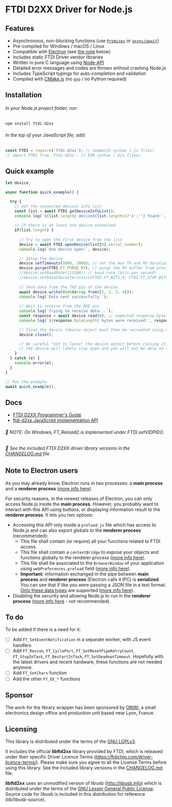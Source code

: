 # FTDI D2XX Driver for Node.js

## Features
- Asynchronous, non-blocking functions (use [`Promises`](https://developer.mozilla.org/en-US/docs/Learn/JavaScript/Asynchronous/Promises) or [`async/await`](https://developer.mozilla.org/en-US/docs/Learn/JavaScript/Asynchronous/Async_await))
- Pre-compiled for Windows / macOS / Linux
- Compatible with [Electron](https://www.electronjs.org/) (see [the note](#note-to-electron-users) below)
- Includes static FTDI Driver vendor libraries
- Written in pure C language using [Node-API](https://nodejs.org/api/n-api.html#node-api)
- Detailed error messages and codes are thrown without crashing Node.js
- Includes TypeScript typings for auto-completion and validation
- Compiled with [CMake.js](https://github.com/cmake-js/cmake-js) (no `gyp` / no Python required)


## Installation
###### In your Node.js project folder, run:
```bash
npm install ftdi-d2xx
```
###### In the top of your JavaScript file, add:
```js
const FTDI = require('ftdi-d2xx'); // CommonJS syntax (.js files)
// import FTDI from 'ftdi-d2xx'; // ESM syntax (.mjs files)
```


## Quick example
```js
let device;

async function quick_example() {

  try {
    // Get the connected devices info list 
    const list = await FTDI.getDeviceInfoList();
    console.log(`${list.length} device${list.length>1?'s':''} found:`, list);
    
    // If there is at least one device connected
    if(list.length) {
  
      // Try to open the first device from the list
      device = await FTDI.openDevice(list[0].serial_number);
      console.log(`One device open:`, device);

      // Setup the device
      device.setTimeouts(1000, 1000); // set the max TX and RX duration in ms
      device.purge(FTDI.FT_PURGE_RX); // purge the RX buffer from previous received data
      //device.setBaudRate(115200); // baud rate (bits per second)
      //device.setDataCharacteristics(FTDI.FT_BITS_8, FTDI.FT_STOP_BITS_1, FTDI.FT_PARITY_NONE);
  
      // Send data from the TXD pin of the device
      await device.write(Uint8Array.from([1, 2, 3, 4]));
      console.log(`Data sent successfully.`);
  
      // Wait to receive from the RXD pin
      console.log(`Trying to receive data...`);
      const response = await device.read(8); // expected response byte length
      console.log(`${response.byteLength} bytes were received:`, response);

      // Close the device (device object must then be recreated using openDevice)
      device.close();

      // Be careful "not to loose" the device object before closing it, otherwise
      // the device will likely stay open and you will not be able to re-open it.
    }
  } catch (e) {
    console.error(e);
  }
}

// Run the example
await quick_example();
```


## Docs
- [FTDI D2XX Programmer's Guide](https://ftdichip.com/wp-content/uploads/2020/08/D2XX_Programmers_GuideFT_000071.pdf)
- [ftdi-d2xx JavaScript implementation API](docs/Home.md)

###### :speech_balloon: NOTE: On Windows, FT_Reload() is implemented under FTDI.setVIDPID().
###### :speech_balloon: See the included FTDI D2XX driver library versions in the [CHANGELOG.md](CHANGELOG.md) file.



## Note to Electron users
As you may already know, Electron runs in two processes: a **main process** and a **renderer process** ([more info here](https://www.electronjs.org/docs/latest/tutorial/process-model)).

For security reasons, in the newest releases of Electron, you can only access Node.js inside the **main process**. However, you probably want to interact with this API using buttons, or displaying information result to the **renderer process**. It lets you two options:

- Accessing this API only inside a `preload.js` file which has access to Node.js and can also export globals to the **renderer process** (recommended):
  - This file shall contain (or require) all your functions related to FTDI access.
  - This file shall contain a `contextBridge` to expose your objects and functions globally to the renderer process ([more info here](https://www.electronjs.org/docs/latest/api/context-bridge#usage)).
  - This file shall be associated to the `BrowserWindow` of your application using `webPreferences.preload` field ([more info here](https://www.electronjs.org/docs/latest/tutorial/process-model#preload-scripts)).
  - **Important:** information exchanged in the pipe between **main process** and **renderer process** (Electron calls it IPC) is **serialized**. You can see that if like you were passing a JSON file in a text format. [Only these data types](https://developer.mozilla.org/en-US/docs/Web/API/Web_Workers_API/Structured_clone_algorithm#supported_types) are supported ([more info here](https://www.electronjs.org/docs/latest/tutorial/ipc#object-serialization)).
- Disabling the security and allowing Node.js to run in the **renderer process** ([more info here](https://www.electronjs.org/docs/latest/tutorial/security#2-do-not-enable-nodejs-integration-for-remote-content) - not recommended).


## To do
To be added if there is a need for it:
- [ ] Add `FT_SetEventNotification` in a separate worker, with JS event handlers
- [ ] Add `FT_Rescan`, `FT_CyclePort`, `FT_SetResetPipeRetryCount`, `FT_StopInTask`, `FT_RestartInTask`, `FT_SetDeadmanTimeout`. Hopefully with the latest drivers and recent hardware, these functions are not needed anymore.
- [ ] Add `FT_SetChars` function
- [ ] Add the other `FT_EE_*` functions

## Sponsor
The work for the library wrapper has been sponsored by [ONWI](https://www.onwi.fr/), a small electronics design office and production unit based near Lyon, France.

## Licensing
This library is distributed under the terms of the [GNU LGPLv3](LICENSE).

It includes the official **libftd2xx** library provided by FTDI, which is released under their specific Driver Licence Terms (https://ftdichip.com/driver-licence-terms/). Please make sure you agree to all the License Terms before using this library. See the included library versions in the [CHANGELOG.md](CHANGELOG.md) file.

**libftd2xx** uses an unmodified version of libusb (http://libusb.info) which is distributed under the terms of the [GNU Lesser General Public License](https://www.gnu.org/licenses/lgpl-2.1.html). Source code for libusb is included in this distribution for reference (lib/libusb-source).